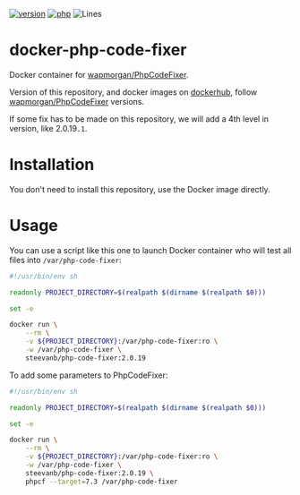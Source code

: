 [![version](https://img.shields.io/badge/version-2.0.19-green.svg)](https://github.com/steevanb/docker-php-code-fixer/tree/2.0.19)
[![php](https://img.shields.io/badge/docker-blue.svg)](https://php.net)
![Lines](https://img.shields.io/badge/code%20lines-927-green.svg)

docker-php-code-fixer
=====================

Docker container for [wapmorgan/PhpCodeFixer](https://github.com/wapmorgan/PhpCodeFixer).

Version of this repository,
and docker images on [dockerhub](https://cloud.docker.com/u/steevanb/repository/docker/steevanb/php-code-fixer),
follow [wapmorgan/PhpCodeFixer](https://github.com/wapmorgan/PhpCodeFixer) versions.

If some fix has to be made on this repository, we will add a 4th level in version, like 2.0.19`.1`.

Installation
============

You don't need to install this repository, use the Docker image directly.

Usage
====

You can use a script like this one to launch Docker container who will test all files into `/var/php-code-fixer`:

```bash
#!/usr/bin/env sh

readonly PROJECT_DIRECTORY=$(realpath $(dirname $(realpath $0)))

set -e

docker run \
    --rm \
    -v ${PROJECT_DIRECTORY}:/var/php-code-fixer:ro \
    -w /var/php-code-fixer \
    steevanb/php-code-fixer:2.0.19
```

To add some parameters to PhpCodeFixer:

```bash
#!/usr/bin/env sh

readonly PROJECT_DIRECTORY=$(realpath $(dirname $(realpath $0)))

set -e

docker run \
    --rm \
    -v ${PROJECT_DIRECTORY}:/var/php-code-fixer:ro \
    -w /var/php-code-fixer \
    steevanb/php-code-fixer:2.0.19 \
    phpcf --target=7.3 /var/php-code-fixer
```
